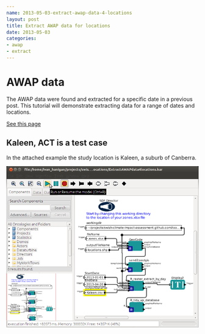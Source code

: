 ```yaml
---
name: 2013-05-03-extract-awap-data-4-locations
layout: post
title: Extract AWAP data for locations
date: 2013-05-03
categories:
- awap
- extract
---
```


# AWAP data 
The AWAP data were found and extracted for a specific date in a previous post.
This tutorial will demonstrate extracting data for a range of dates and locations.

[See this page](/tools/ExtractAWAPdata4locations/extract-awap.html)

## Kaleen, ACT is a test case
In the attached example the study location is Kaleen, a suburb of Canberra.

![extract-kaleen.png](/images/extract-kaleen.png)
